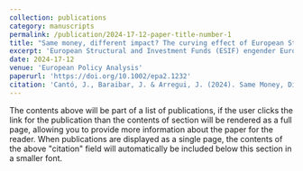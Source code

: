 ```yaml
---
collection: publications
category: manuscripts
permalink: /publication/2024-17-12-paper-title-number-1
title: "Same money, different impact? The curving effect of European Structural and Investment Funds on EU support in Spain (1990–2019)"
excerpt: 'European Structural and Investment Funds (ESIF) engender European Union (EU) support in generating economic growth, but their effect is conditional on individual European identity and educational background. This study investigates whether the positive impact of ESIF spending on EU attitudes also depends on the alignment of funding with the economic needs of recipient regions. We examine this issue with the Spanish case (1990–2019), employing a unique combined data set of Eurobarometer waves and regional NUTS-2 economic indicators. Our findings indicate that EU funds manage to decrease Euroscepticism only in laggard regions, which receive the lion's share of funds and allocate them to public goods easily perceived and communicated to the local population. Conversely, the effect of ESIF on transforming attitudes is absent in middle and high-income regions. The findings suggest a more complicated relationship between ESIF and EU support, which necessitates taking both individual and contextual factors into account.'
date: 2024-17-12
venue: 'European Policy Analysis'
paperurl: 'https://doi.org/10.1002/epa2.1232'
citation: 'Cantó, J., Baraibar, J. & Arregui, J. (2024). Same Money, Different Impact? The Curving Effect of European Structural and Investment Funds on EU Support in Spain (1990 – 2019). European Policy Analysis. https://doi.org/10.1002/epa2.1232.'
---
```


The contents above will be part of a list of publications, if the user clicks the link for the publication than the contents of section will be rendered as a full page, allowing you to provide more information about the paper for the reader. When publications are displayed as a single page, the contents of the above "citation" field will automatically be included below this section in a smaller font.

